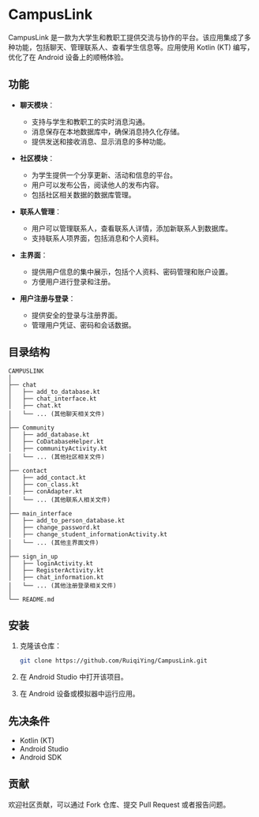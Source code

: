 
# CampusLink

CampusLink 是一款为大学生和教职工提供交流与协作的平台。该应用集成了多种功能，包括聊天、管理联系人、查看学生信息等。应用使用 Kotlin (KT) 编写，优化了在 Android 设备上的顺畅体验。

## 功能

- **聊天模块**：
  - 支持与学生和教职工的实时消息沟通。
  - 消息保存在本地数据库中，确保消息持久化存储。
  - 提供发送和接收消息、显示消息的多种功能。

- **社区模块**：
  - 为学生提供一个分享更新、活动和信息的平台。
  - 用户可以发布公告，阅读他人的发布内容。
  - 包括社区相关数据的数据库管理。

- **联系人管理**：
  - 用户可以管理联系人，查看联系人详情，添加新联系人到数据库。
  - 支持联系人项界面，包括消息和个人资料。

- **主界面**：
  - 提供用户信息的集中展示，包括个人资料、密码管理和账户设置。
  - 方便用户进行登录和注册。

- **用户注册与登录**：
  - 提供安全的登录与注册界面。
  - 管理用户凭证、密码和会话数据。

## 目录结构

```
CAMPUSLINK
│
├── chat
│   ├── add_to_database.kt
│   ├── chat_interface.kt
│   ├── chat.kt
│   └── ... (其他聊天相关文件)
│
├── Community
│   ├── add_database.kt
│   ├── CoDatabaseHelper.kt
│   ├── communityActivity.kt
│   └── ... (其他社区相关文件)
│
├── contact
│   ├── add_contact.kt
│   ├── con_class.kt
│   ├── conAdapter.kt
│   └── ... (其他联系人相关文件)
│
├── main_interface
│   ├── add_to_person_database.kt
│   ├── change_password.kt
│   ├── change_student_informationActivity.kt
│   └── ... (其他主界面文件)
│
├── sign_in_up
│   ├── loginActivity.kt
│   ├── RegisterActivity.kt
│   ├── chat_information.kt
│   └── ... (其他注册登录相关文件)
│
└── README.md
```

## 安装

1. 克隆该仓库：
   ```bash
   git clone https://github.com/RuiqiYing/CampusLink.git
   ```

2. 在 Android Studio 中打开该项目。

3. 在 Android 设备或模拟器中运行应用。

## 先决条件

- Kotlin (KT)
- Android Studio
- Android SDK

## 贡献

欢迎社区贡献，可以通过 Fork 仓库、提交 Pull Request 或者报告问题。

